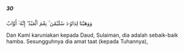 ##### 30

<span class="ayah">وَوَهَبْنَا لِدَاوُۥدَ سُلَيْمَٰنَ ۚ نِعْمَ ٱلْعَبْدُ ۖ إِنَّهُۥٓ أَوَّابٌ</span>

<span class="ayah_translation">Dan Kami karuniakan kepada Daud, Sulaiman, dia adalah sebaik-baik hamba. Sesungguhnya dia amat taat (kepada Tuhannya),</span>
